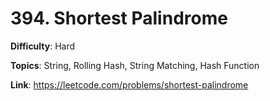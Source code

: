 # 394. Shortest Palindrome

**Difficulty**: Hard

**Topics**: String, Rolling Hash, String Matching, Hash Function

**Link**: https://leetcode.com/problems/shortest-palindrome
